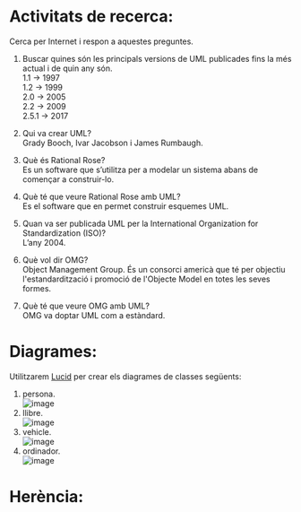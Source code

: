 # Activitats de recerca:

Cerca per Internet i respon a aquestes preguntes.

1. Buscar quines són les principals versions de UML publicades fins la més actual i de quin any són.  
1.1 → 1997  
1.2 → 1999  
2.0 → 2005  
2.2 → 2009  
2.5.1 → 2017  

2. Qui va crear UML?  
Grady Booch, Ivar Jacobson i James Rumbaugh.   

3. Què és Rational Rose?  
Es un software que s’utilitza per a modelar un sistema abans de començar a construir-lo.   

4. Què té que veure Rational Rose amb UML?  
Es el software que en permet construir esquemes UML.  

5. Quan va ser publicada UML per la International Organization for Standardization (ISO)?  
L’any 2004.  

6. Què vol dir OMG?  
Object Management Group. És un consorci americà que té per objectiu l'estandardització i promoció de l'Objecte Model en totes les seves formes.  

7. Què té que veure OMG amb UML?  
OMG va doptar UML com a estàndard.  

# Diagrames:
Utilitzarem [Lucid](https://lucid.app/) per crear els diagrames de classes següents:

1. persona.  
![image](https://user-images.githubusercontent.com/113586070/222083986-84ad7862-5e26-473d-90a7-447702465071.png)
2. llibre.  
![image](https://user-images.githubusercontent.com/113586070/222084277-d8102efc-c5ff-4c50-8e10-d11d1d0dfcc9.png)
3. vehicle.  
![image](https://user-images.githubusercontent.com/113586070/222084373-bdfe7904-7913-46c3-9342-fd031fb45a72.png)
4. ordinador.  
![image](https://user-images.githubusercontent.com/113586070/222084189-4ac83a77-0775-4784-91ed-3f21d7eba026.png)


# Herència:
